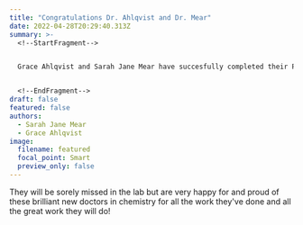 ```yaml
---
title: "Congratulations Dr. Ahlqvist and Dr. Mear"
date: 2022-04-28T20:29:40.313Z
summary: >-
  <!--StartFragment-->


  Grace Ahlqvist and Sarah Jane Mear have succesfully completed their PhD candidacy and now hold doctorates in Chemistry!"


  <!--EndFragment-->
draft: false
featured: false
authors:
  - Sarah Jane Mear
  - Grace Ahlqvist
image:
  filename: featured
  focal_point: Smart
  preview_only: false
---
```

<!--StartFragment-->

They will be sorely missed in the lab but are very happy for and proud of these brilliant new doctors in chemistry for all the work they've done and all the great work they will do!

<!--EndFragment-->
